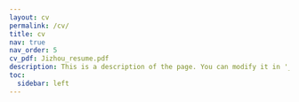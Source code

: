 ```yaml
---
layout: cv
permalink: /cv/
title: cv
nav: true
nav_order: 5
cv_pdf: Jizhou_resume.pdf
description: This is a description of the page. You can modify it in '_pages/cv.md'. You can also change or remove the top pdf download button.
toc:
  sidebar: left
---
```

